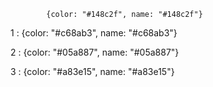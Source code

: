 <!-- import "./styles.css";
import React, {useState} from 'react';
import {
  DndContext,
  closestCenter,
  KeyboardSensor,
  PointerSensor,
  useSensor,
  useSensors,
} from '@dnd-kit/core';
import {
  arrayMove,
  SortableContext,
  sortableKeyboardCoordinates,
  rectSortingStrategy
} from '@dnd-kit/sortable';

import SortableItem from './SortableItem';

function App() {
  const [items, setItems] = useState(['1', '2', '3', '4', '5', '6', '7', '8']);
  const sensors = useSensors(
    useSensor(PointerSensor),
    useSensor(KeyboardSensor, {
      coordinateGetter: sortableKeyboardCoordinates,
    })
  );

  return (
    <DndContext
      sensors={sensors}
      collisionDetection={closestCenter}
      onDragEnd={handleDragEnd}
    >
      <SortableContext
        items={items}
        strategy={rectSortingStrategy}
      >
        {items.map(id => <SortableItem key={id} id={id} />)}
      </SortableContext>
    </DndContext>
  );

  function handleDragEnd(event) {
    const {active, over} = event;

    if (active.id !== over.id) {
      setItems((items) => {
        const oldIndex = items.indexOf(active.id);
        const newIndex = items.indexOf(over.id);

        return arrayMove(items, oldIndex, newIndex);
      });
    }
  }
}

export default App; -->

<!-- import React from "react";
import { useSortable } from "@dnd-kit/sortable";
import { CSS } from "@dnd-kit/utilities";

export default function SortableItem(props) {
  const {
    attributes,
    listeners,
    setNodeRef,
    transform,
    transition
  } = useSortable({ id: props.id });

  const style = {
    transform: CSS.Transform.toString(transform),
    transition,
    height: "100px",
    border: "1px solid black",
    display: "inline-block",
    width: "100px",
    margin: '3px'
  };

  return (
    <div ref={setNodeRef} style={style} {...attributes} {...listeners}>
      {props.id}
    </div>
  );
} -->

<!-- {newColorsArr.map((color) => {
              return (
                <DragableColorBox
                  key={color.name}
                  id={color.name}
                  name={color.name}
                  color={color.color}
                  handleClick={removeColor}
                />
              );
            })} -->

            {color: "#148c2f", name: "#148c2f"}

1
:
{color: "#c68ab3", name: "#c68ab3"}

2
:
{color: "#05a887", name: "#05a887"}

3
:
{color: "#a83e15", name: "#a83e15"}
